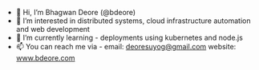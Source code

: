 - 👋 Hi, I’m Bhagwan Deore (@bdeore)
- 👀 I’m interested in distributed systems, cloud infrastructure automation and web development
- 🌱 I’m currently learning - deployments using kubernetes and node.js
- 📫 You can reach me via - email: deoresuyog@gmail.com website: www.bdeore.com

